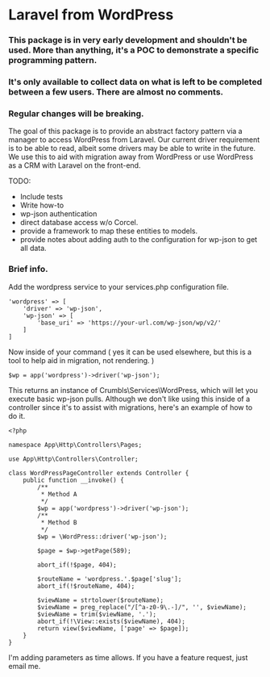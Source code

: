 # Laravel from WordPress

### This package is in very early development and shouldn't be used.   More than anything, it's a POC to demonstrate a specific programming pattern.
### It's only available to collect data on what is left to be completed between a few users. There are almost no comments.
### Regular changes will be breaking.

The goal of this package is to provide an abstract factory pattern via a manager to access WordPress from Laravel. Our
current driver requirement is to be able to read, albeit some drivers may be able to write in the future. We use this
to aid with migration away from WordPress or use WordPress as a CRM with Laravel on the front-end.

TODO:
* Include tests
* Write how-to
* wp-json authentication
* direct database access w/o Corcel.
* provide a framework to map these entities to models.
* provide notes about adding auth to the configuration for wp-json to get all data.

### Brief info.

Add the wordpress service to your services.php configuration file.
```
'wordpress' => [
    'driver' => 'wp-json',
	'wp-json' => [
		'base_uri' => 'https://your-url.com/wp-json/wp/v2/'
	]
]
````
Now inside of your command ( yes it can be used elsewhere, but this is a tool to help aid in migration, not rendering. )
```
$wp = app('wordpress')->driver('wp-json');
```

This returns an instance of Crumbls\Services\WordPress, which will let you execute basic wp-json pulls.  Although we don't
like using this inside of a controller since it's to assist with migrations, here's an example of how to do it.

```
<?php

namespace App\Http\Controllers\Pages;

use App\Http\Controllers\Controller;

class WordPressPageController extends Controller {
	public function __invoke() {
		/**
		 * Method A
		 */
		$wp = app('wordpress')->driver('wp-json');
		/**
		 * Method B
		 */
		$wp = \WordPress::driver('wp-json');

		$page = $wp->getPage(589);

		abort_if(!$page, 404);

		$routeName = 'wordpress.'.$page['slug'];
		abort_if(!$routeName, 404);

		$viewName = strtolower($routeName);
		$viewName = preg_replace("/[^a-z0-9\.-]/", '', $viewName);
		$viewName = trim($viewName, '.');
		abort_if(!\View::exists($viewName), 404);
		return view($viewName, ['page' => $page]);
	}
}
```

I'm adding parameters 
as time allows.  If you have a feature request, just email me.